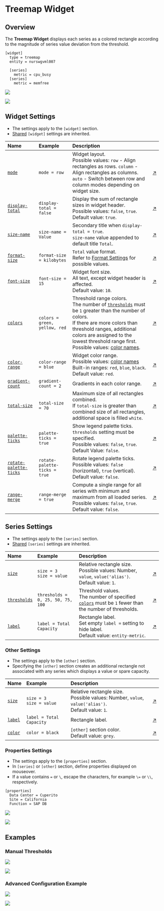 # Treemap Widget

## Overview

The **Treemap Widget** displays each series as a colored rectangle according to the magnitude of series value deviation from the threshold.

```ls
[widget]
  type = treemap
  entity = nurswgvml007

  [series]
    metric = cpu_busy
  [series]
    metric = memfree
```

![](./images/treemap-widget-title.png)

[![](../../images/button.png)](https://apps.axibase.com/chartlab/a48c397d)

## Widget Settings

* The settings apply to the `[widget]` section.
* [Shared](../shared/README.md#widget-settings) `[widget]` settings are inherited.

Name | Example | Description | &nbsp;
:--|:--|:--|:--
<a name="mode"></a>[`mode`](#mode) |`mode = row` |Widget layout.<br>Possible values: `row` - Align rectangles as rows. `column` - Align rectangles as columns. `auto` - Switch between row and column modes depending on widget size. |[↗](https://apps.axibase.com/chartlab/e90ff080)
<a name="display-total"></a>[`display-total`](#display-total) |`display-total = false` |Display the sum of rectangle sizes in widget header.<br>Possible values: `false`, `true`.<br>Default value: `true`. |[↗](https://apps.axibase.com/chartlab/833f4bfc)
<a name="size-name"></a>[`size-name`](#size-name) |`size-name = Value` |Secondary title when `display-total = true`.<br>`size-name` value appended to default title `Total`. |[↗](https://apps.axibase.com/chartlab/bbe3b8bf)
<a name="format-size"></a>[`format-size`](#format-size) |`format-size = kilobytes` |`Total` value format.<br>Refer to [Format Settings](../../syntax/format-settings.md) for possible values. |[↗](https://apps.axibase.com/chartlab/e0b5c414) |
<a name="font-size"></a>[`font-size`](#font-size) |`font-size = 15` |Widget font size.<br>All text, except widget header is affected.<br>Default value: `10`. |[↗](https://apps.axibase.com/chartlab/268cbe21)
<a name="colors"></a>[`colors`](#colors) | `colors = green, yellow, red` | Threshold range colors.<br>The number of [`thresholds`](#thresholds) must be `1` greater than the number of colors.<br>If there are more colors than threshold ranges, additional colors are assigned to the lowest threshold range first.<br>Possible values: [color names](https://en.wikipedia.org/wiki/Web_colors).| [↗](https://apps.axibase.com/chartlab/c6effa9d)
<a name="color-range"></a>[`color-range`](#color-range) |`color-range = blue` |Widget color range.<br>Possible values: [color names](https://en.wikipedia.org/wiki/Web_colors)<br>Built-in ranges: `red`, `blue`, `black`. <br>Default value: `red`. |[↗](https://apps.axibase.com/chartlab/c121b493)
<a name="gradient-count"></a>[`gradient-count`](#gradient-count) |`gradient-count = 2` |Gradients in each color range. |[↗](https://apps.axibase.com/chartlab/66489085)
<a name="total-size"></a>[`total-size`](#total-size) |`total-size = 70` |Maximum size of all rectangles combined.<br>If `total-size` is greater than combined size of all rectangles, additional space is filled `white`.|[↗](https://apps.axibase.com/chartlab/14253ec2)
<a name="palette-ticks"></a>[`palette-ticks`](#palette-ticks) | `palette-ticks = true` | Show legend palette ticks.<br>`thresholds` setting must be specified.<br>Possible values: `false`, `true`.<br>Default Value: `false`. | [↗](https://apps.axibase.com/chartlab/8d8fc6c8)
<a name="rotate-palette-ticks"></a>[`rotate-palette-ticks`](#rotate-palette-ticks) | `rotate-palette-ticks = true` | Rotate legend palette ticks.<br>Possible values: `false` (horizontal), `true` (vertical).<br>Default value: `false`.| [↗](https://apps.axibase.com/chartlab/268583f1)
<a name="range-merge"></a>[`range-merge`](#range-merge) | `range-merge = true` | Compute a single range for all series with minimum and maximum from all loaded series.<br>Possible values: `false`, `true`.<br>Default value: `false`. | [↗](https://apps.axibase.com/chartlab/ed732cda)

## Series Settings

* The settings apply to the `[series]` section.
* [Shared](../shared/README.md#series-settings) `[series]` settings are inherited.

Name | Example | Description | &nbsp;
:--|:--|:--|:--
<a name="size"></a>[`size`](#size)|`size = 3`<br>`size = value`|Relative rectangle size.<br>Possible values: Number, `value`, `value('alias')`.<br>Default value: `1`.|[↗](https://apps.axibase.com/chartlab/76515697)
<a name="thresholds"></a>[`thresholds`](#thresholds) | `thresholds = 0, 25, 50, 75, 100` | Threshold values.<br>The number of specified [`colors`](#colors) must be `1` fewer than the number of thresholds.| [↗](https://apps.axibase.com/chartlab/c6effa9d)
<a name="label"></a>[`label`](#label) | `label = Total Capacity`| Rectangle label.<br>Set empty `label =` setting to hide label.<br>Default value: `entity-metric`. |[↗](https://apps.axibase.com/chartlab/1d1ec7aa)

### Other Settings

* The settings apply to the `[other]` section.
* Specifying the `[other]` section creates an additional rectangle not associated with any series which displays a value or spare capacity.

Name | Example | Description | &nbsp;
:--|:--|:--|:--
<a name="size"></a>[`size`](#size)|`size = 3`<br>`size = value`|Relative rectangle size.<br>Possible values: Number, `value`, `value('alias')`.<br>Default value: `1`.|[↗](https://apps.axibase.com/chartlab/8704fff2)
<a name="label"></a>[`label`](#label) | `label = Total Capacity`| Rectangle label.|[↗](https://apps.axibase.com/chartlab/97baa0e8)
<a name="color"></a>[`color`](#color) | `color = black`| `[other]` section color.<br>Default value: `grey`.|[↗](https://apps.axibase.com/chartlab/976b6fc3)

### Properties Settings

* The settings apply to the `[properties]` section.
* In `[series]` or `[other]` section, define properties displayed on mouseover.
* If a value contains `=` or `\`, escape the characters, for example `\=` or `\\`, respectively.

```ls
[properties]
  Data Center = Cuperito
  Site = California
  Function = SAP DB
```

![](./images/series-tooltip.png)

[![](../../images/button.png)](https://apps.axibase.com/chartlab/b686fb79)

## Examples

### Manual Thresholds

![](./images/manual-thresholds.png)

[![](../../images/button.png)](https://apps.axibase.com/chartlab/9adaf9a0)

### Advanced Configuration Example

![](./images/thresholds-sizes.png)

[![](../../images/button.png)](https://apps.axibase.com/chartlab/3bedad3f)